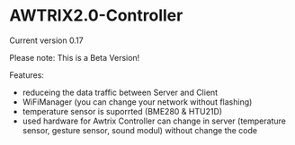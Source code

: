# AWTRIX2.0-Controller
Current version 0.17

Please note: This is a Beta Version!


Features:
 - reduceing the data traffic between Server and Client
 - WiFiManager (you can change your network without flashing)
 - temperature sensor is suporrted (BME280 & HTU21D)
 - used hardware for Awtrix Controller can change in server (temperature sensor, gesture sensor, sound modul) without change the code

